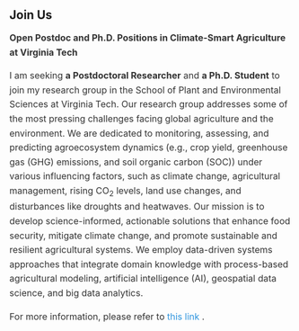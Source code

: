 <h1 id="JoinUs"></h1>

<h2 style="margin: 60px 0px 10px;">Join Us</h2>

<div style="font-size: 16px; line-height: 1.6; color: #333;">
  <p><strong>Open Postdoc and Ph.D. Positions in Climate-Smart Agriculture at Virginia Tech</strong></p>
  <p>
    I am seeking <strong>a Postdoctoral Researcher</strong> and <strong>a Ph.D. Student</strong> to join my research group in the School of Plant and Environmental Sciences at Virginia Tech. Our research group addresses some of the most pressing challenges facing global agriculture and the environment. We are dedicated to monitoring, assessing, and predicting agroecosystem dynamics (e.g., crop yield, greenhouse gas (GHG) emissions, and soil organic carbon (SOC)) under various influencing factors, such as climate change, agricultural management, rising CO<sub>2</sub> levels, land use changes, and disturbances like droughts and heatwaves. Our mission is to develop science-informed, actionable solutions that enhance food security, mitigate climate change, and promote sustainable and resilient agricultural systems. We employ data-driven systems approaches that integrate domain knowledge with process-based agricultural modeling, artificial intelligence (AI), geospatial data science, and big data analytics.
  </p>
  <p>
    For more information, please refer to 
    <a href="https://drive.google.com/file/d/18I8OFa5CPjW6jzNF0jPXt7Ak_y4yt8xy/view?usp=sharing" target="_blank" style="color: #2f95de; text-decoration: none;">
      this link
    </a>.
  </p>
</div>
